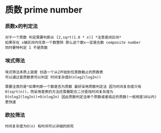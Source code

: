 # 质数 prime number
### 质数x的判定法
	对于一个质数 判定需要判断从 [2,sqrt(1.0 * x)] *注意是闭区间*
	如果存在 x被区间内任意一个数整除 那么这个数x一定是合数 composite number
	同时要特判定 1 不是质数


### 埃式筛法 
	埃式筛法本质上就是 创造一个从2开始到任意数截止的质数表
	可以通过查质数表可以判定 时间复杂度O(nlog2(log2n))

	需要注意的是*如果判断一个数是否为质数 最好采用质数判定法 因为时间复杂度只有O(sqrt(n))，而采用查表的方法还需要配合二分查找时间复杂度为O(nlog2(log2n))+O(nlog2n) 因此质数判定法单个质数或者临近的质数(一般相差10以内)更快速

### 欧拉筛法
	时间复杂度为O(n) 有时间可以详细的研究
